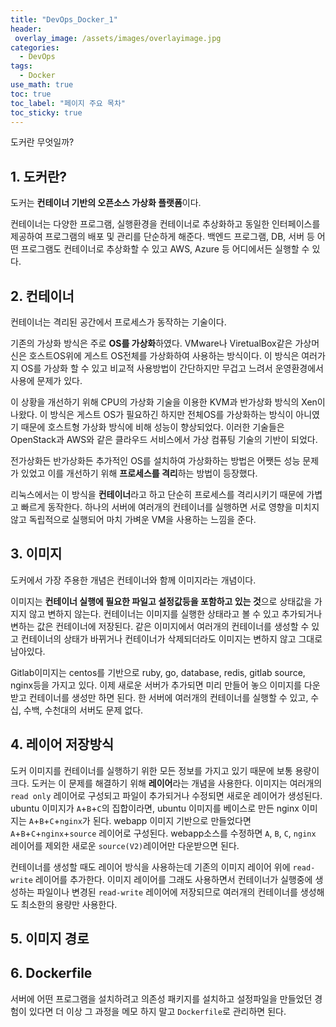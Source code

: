 ```yaml
---
title: "DevOps_Docker_1"
header:
 overlay_image: /assets/images/overlayimage.jpg
categories:
  - DevOps
tags:
  - Docker
use_math: true
toc: true
toc_label: "페이지 주요 목차"
toc_sticky: true
---
```

도커란 무엇일까?

## 1. 도커란?
도커는 **컨테이너 기반의 오픈소스 가상화 플랫폼**이다.

컨테이너는 다양한 프로그램, 실행환경을 컨테이너로 추상화하고 동일한 인터페이스를 제공하여 프로그램의 배포 및 관리를 단순하게 해준다. 
백엔드 프로그램, DB, 서버 등 어떤 프로그램도 컨테이너로 추상화할 수 있고 AWS, Azure 등 어디에서든 실행할 수 있다.


## 2. 컨테이너
컨테이너는 격리된 공간에서 프로세스가 동작하는 기술이다.

기존의 가상화 방식은 주로 **OS를 가상화**하였다. 
VMware나 ViretualBox같은 가상머신은 호스트OS위에 게스트 OS전체를 가상화하여 사용하는 방식이다.
이 방식은 여러가지 OS를 가상화 할 수 있고 비교적 사용방법이 간단하지만 무겁고 느려서 운영환경에서 사용에 문제가 있다.

이 상황을 개선하기 위해 CPU의 가상화 기술을 이용한 KVM과 반가상화 방식의 Xen이 나왔다.
이 방식은 게스트 OS가 필요하긴 하지만 전체OS를 가상화하는 방식이 아니였기 때문에 호스트형 가상화 방식에 비해 성능이 향상되었다.
이러한 기술들은 OpenStack과 AWS와 같은 클라우드 서비스에서 가상 컴퓨팅 기술의 기반이 되었다.

전가상화든 반가상화든 추가적인 OS를 설치하여 가상화하는 방법은 어쨋든 성능 문제가 있었고
이를 개선하기 위해 **프로세스를 격리**하는 방법이 등장했다.

리눅스에서는 이 방식을 **컨테이너**라고 하고 단순히 프로세스를 격리시키기 때문에 가볍고 빠르게 동작한다.
하나의 서버에 여러개의 컨테이너를 실행하면 서로 영향을 미치지 않고 독립적으로 실행되어 마치 가벼운 VM을 사용하는 느낌을 준다.


## 3. 이미지
도커에서 가장 주용한 개념은 컨테이너와 함께 이미지라는 개념이다.

이미지는 **컨테이너 실행에 필요한 파일고 설정값등을 포함하고 있는 것**으로 상태값을 가지지 않고 변하지 않는다.
컨테이너는 이미지를 실행한 상태라고 볼 수 있고 추가되거나 변하는 값은 컨테이너에 저장된다.
같은 이미지에서 여러개의 컨테이너를 생성할 수 있고 컨테이너의 상태가 바뀌거나 컨테이너가 삭제되더라도 이미지는 변하지 않고 그대로 남아있다.

Gitlab이미지는 centos를 기반으로 ruby, go, database, redis, gitlab source, nginx등을 가지고 있다.
이제 새로운 서버가 추가되면 미리 만들어 놓으 이미지를 다운받고 컨테이너를 생성만 하면 된다. 한 서버에 여러개의 컨테이너를 실행할 수 
있고, 수십, 수백, 수천대의 서버도 문제 없다.


## 4. 레이어 저장방식
도커 이미지를 컨테이너를 실행하기 위한 모든 정보를 가지고 있기 때문에 보통 용량이 크다.
도커는 이 문제를 해결하기 위해 **레이어**라는 개념을 사용한다.
이미지는 여러개의 `read only` 레이어로 구성되고 파일이 추가되거나 수정되면 새로운 레이어가 생성된다.
ubuntu 이미지가 `A`+`B`+`C`의 집합이라면, ubuntu 이미지를 베이스로 만든 nginx 이미지는 `A`+`B`+`C`+`nginx`가 된다.
webapp 이미지 기반으로 만들었다면`A`+`B`+`C`+`nginx`+`source` 레이어로 구성된다.
webapp소스를 수정하면 `A`, `B`, `C`, `nginx` 레이어를 제외한 새로운 `source(V2)`레이어만 다운받으면 된다.

컨테이너를 생성할 때도 레이어 방식을 사용하는데 기존의 이미지 레이어 위에 `read-write` 레이어를 추가한다.
이미지 레이어를 그래도 사용하면서 컨테이너가 실행중에 생성하는 파일이나 변경된 `read-write` 레이어에 저장되므로 여러개의 컨테이너를 생성해도 최소한의 용량만 사용한다.


## 5. 이미지 경로

## 6. Dockerfile
서버에 어떤 프로그램을 설치하려고 의존성 패키지를 설치하고 설정파일을 만들었던 경험이 있다면 더 이상 그 과정을 메모 하지 말고 `Dockerfile`로 관리하면 된다.
